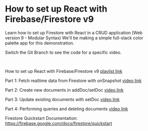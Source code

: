 # How to set up React with Firebase/Firestore v9

Learn how to set up Firestore with React in a CRUD application (Web version 9 - Modular Syntax)
We'll be making a simple full-stack color palette app for this demonstration.

Switch the Git Branch to see the code for a specific video.

<br />

How to set up React with Firebase/Firestore v9 [playlist link](https://youtube.com/playlist?list=PLqFvlDFoiZ-2SAX7YXCYtb28K4IooCIlS)

Part 1: Fetch realtime data from Firestore with onSnapshot [video link](https://youtu.be/ig91zc-ERSE)

Part 2: Create new documents in addDoc/setDoc [video link](https://youtu.be/YpuyxBfYRT8)

Part 3: Update existing documents with setDoc [video link](https://youtu.be/E2NSV1bEbp4)

Part 4: Performing queries and deleting documents [video link](https://youtu.be/uVPtYLGPL80)

Firestore Quickstart Documentation:
https://firebase.google.com/docs/firestore/quickstart 
